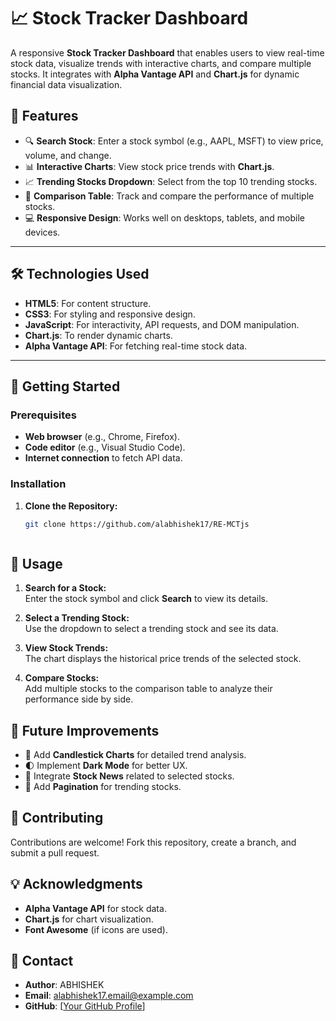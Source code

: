 # 📈 Stock Tracker Dashboard

A responsive **Stock Tracker Dashboard** that enables users to view real-time stock data, visualize trends with interactive charts, and compare multiple stocks. It integrates with **Alpha Vantage API** and **Chart.js** for dynamic financial data visualization.

## 🌟 Features

- 🔍 **Search Stock**: Enter a stock symbol (e.g., AAPL, MSFT) to view price, volume, and change.
- 📊 **Interactive Charts**: View stock price trends with **Chart.js**.
- 📈 **Trending Stocks Dropdown**: Select from the top 10 trending stocks.
- 📝 **Comparison Table**: Track and compare the performance of multiple stocks.
- 💻 **Responsive Design**: Works well on desktops, tablets, and mobile devices.

---

## 🛠️ Technologies Used

- **HTML5**: For content structure.
- **CSS3**: For styling and responsive design.
- **JavaScript**: For interactivity, API requests, and DOM manipulation.
- **Chart.js**: To render dynamic charts.
- **Alpha Vantage API**: For fetching real-time stock data.

---

## 🚀 Getting Started

### Prerequisites

- **Web browser** (e.g., Chrome, Firefox).
- **Code editor** (e.g., Visual Studio Code).
- **Internet connection** to fetch API data.

### Installation

1. **Clone the Repository:**
   ```bash
   git clone https://github.com/alabhishek17/RE-MCTjs
   


## 📝 Usage

1. **Search for a Stock:**  
   Enter the stock symbol and click **Search** to view its details.

2. **Select a Trending Stock:**  
   Use the dropdown to select a trending stock and see its data.

3. **View Stock Trends:**  
   The chart displays the historical price trends of the selected stock.

4. **Compare Stocks:**  
   Add multiple stocks to the comparison table to analyze their performance side by side.

## 🔮 Future Improvements

- 📅 Add **Candlestick Charts** for detailed trend analysis.
- 🌓 Implement **Dark Mode** for better UX.
- 📰 Integrate **Stock News** related to selected stocks.
- 📑 Add **Pagination** for trending stocks.

## 🤝 Contributing

Contributions are welcome! Fork this repository, create a branch, and submit a pull request.

## 💡 Acknowledgments

- **Alpha Vantage API** for stock data.
- **Chart.js** for chart visualization.
- **Font Awesome** (if icons are used).

## 📧 Contact

- **Author**: ABHISHEK   
- **Email**: alabhishek17.email@example.com  
- **GitHub**: [[Your GitHub Profile](https://github.com/alabhishek17/RE-MCTjs)]